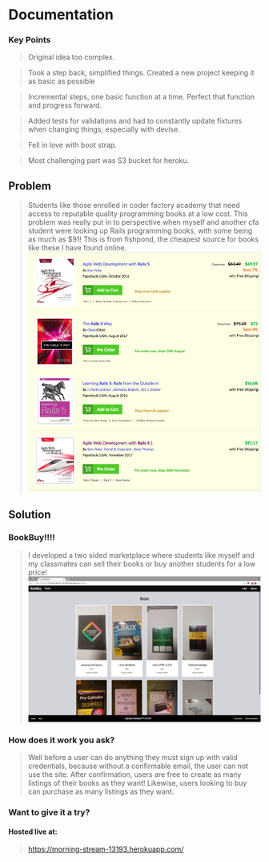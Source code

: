 # Documentation

### Key Points
> Original idea too complex.

> Took a step back, simplified things. Created a new project keeping it as basic as possible

> Incremental steps, one basic function at a time. Perfect that function and progress forward.

> Added tests for validations and had to constantly update fixtures when changing things, especially with devise.

> Fell in love with boot strap.

> Most challenging part was S3 bucket for heroku.


## Problem
> Students like those enrolled in coder factory academy that need access to reputable quality programming books at a low cost. This problem was really put in to perspective when myself and another cfa student were looking up Rails programming books, with some being as much as $91! This is from fishpond, the cheapest source for books like these I have found online.
![Fishpond](app/assets/images/fishpond.png)


## Solution
### BookBuy!!!!

> I developed a two sided marketplace where students like myself and my classmates can sell their books or buy another students for a low price!
![Listings](app/assets/images/marketplace.png)


### How does it work you ask?
> Well before a user can do anything they must sign up with valid credentials, because without a confirmable email, the user can not use the site. After confirmation, users are free to create as many listings of their books as they want! Likewise, users looking to buy can purchase as many listings as they want.

### Want to give it a try?
#### Hosted live at:
> https://morning-stream-13193.herokuapp.com/

